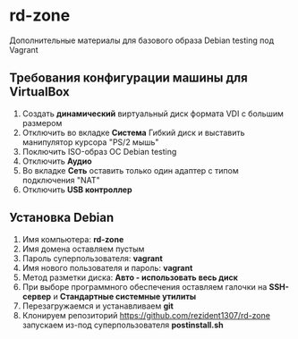 # rd-zone
Дополнительные материалы для базового образа Debian testing под Vagrant

## Требования конфигурации машины для VirtualBox
1. Создать **динамический** виртуальный диск формата VDI с большим размером
1. Отключить во вкладке **Система** Гибкий диск и выставить манипулятор курсора "PS/2 мышь"
1. Поключить ISO-образ ОС Debian testing
1. Отключить **Аудио**
1. Во вкладке **Сеть** оставить только один адаптер с типом подключения "NAT"
1. Отключить **USB контроллер**

## Установка Debian
1. Имя компьютера: **rd-zone**
1. Имя домена оставляем пустым
1. Пароль суперпользователя: **vagrant**
1. Имя нового пользователя и пароль: **vagrant**
1. Метод разметки диска: **Авто - использовать весь диск**
1. При выборе программного обеспечения оставляем галочки на **SSH-сервер** и **Стандартные системные утилиты**
1. Перезагружаемся и устанавливаем **git**
1. Клонируем репозиторий https://github.com/rezident1307/rd-zone запускаем из-под суперпользователя **postinstall.sh**
